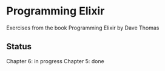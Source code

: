 # Programming Elixir

Exercises from the book Programming Elixir by Dave Thomas

## Status

Chapter 6: in progress
Chapter 5: done
